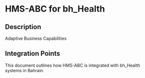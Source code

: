 # HMS-ABC for bh_Health

## Description

Adaptive Business Capabilities

## Integration Points

This document outlines how HMS-ABC is integrated with bh_Health systems in Bahrain.
